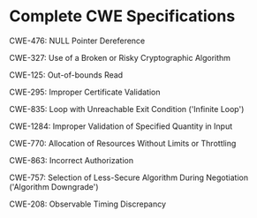 

# Complete CWE Specifications

CWE-476: NULL Pointer Dereference

CWE-327: Use of a Broken or Risky Cryptographic Algorithm

CWE-125: Out-of-bounds Read

CWE-295: Improper Certificate Validation

CWE-835: Loop with Unreachable Exit Condition ('Infinite Loop')

CWE-1284: Improper Validation of Specified Quantity in Input

CWE-770: Allocation of Resources Without Limits or Throttling

CWE-863: Incorrect Authorization

CWE-757: Selection of Less-Secure Algorithm During Negotiation ('Algorithm Downgrade')

CWE-208: Observable Timing Discrepancy